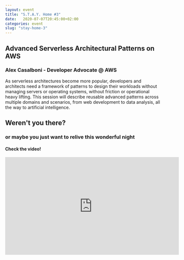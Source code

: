 ```yaml
---
layout: event
title: "S.T.A.Y. Home #3"
date:   2020-07-07T20:45:00+02:00
categories: event
slug: "stay-home-3"
---
```


## Advanced Serverless Architectural Patterns on AWS

### Alex Casalboni - Developer Advocate @ AWS

As serverless architectures become more popular, developers and architects need a framework of patterns to design their workloads without managing servers or operating systems, without friction or operational heavy lifting.
This session will describe reusable advanced patterns across multiple domains and scenarios, from web development to data analysis, all the way to artificial intelligence.

## Weren't you there?

### or maybe you just want to relive this wonderful night

<section class="fb-links">

#### Check the video!

<iframe class="video-embed" src="https://www.youtube.com/embed/_RriNtj1vYc" width="560" height="315" frameborder="0" allow="accelerometer; autoplay; encrypted-media; gyroscope; picture-in-picture" allowfullscreen></iframe>
</section>
